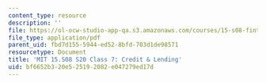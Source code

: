 ```yaml
---
content_type: resource
description: ''
file: https://ol-ocw-studio-app-qa.s3.amazonaws.com/courses/15-s08-fintech-shaping-the-financial-world-spring-2020/bf6652b320e525192082e047279ed17d_MIT15-S08S20_class7.pdf
file_type: application/pdf
parent_uid: fbd7d155-5944-ed52-8bfd-703d1de98571
resourcetype: Document
title: 'MIT 15.S08 S20 Class 7: Credit & Lending'
uid: bf6652b3-20e5-2519-2082-e047279ed17d
---
```


